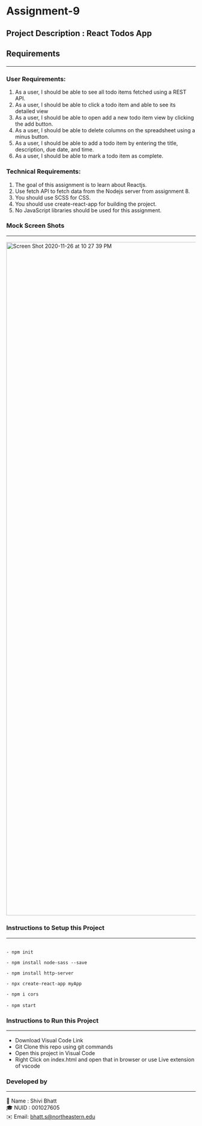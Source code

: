 # Assignment-9

## Project Description : React Todos App
## Requirements <hr>
### User Requirements:

1. As a user, I should be able to see all todo items fetched using a REST API.
2. As a user, I should be able to click a todo item and able to see its detailed view
3. As a user, I should be able to open add a new todo item view by clicking the add button.
4. As a user, I should be able to delete columns on the spreadsheet using a minus button.
5. As a user, I should be able to add a todo item by entering the title, description, due date, and time.
6. As a user, I should be able to mark a todo item as complete.

### Technical Requirements:

1. The goal of this assignment is to learn about Reactjs.
2. Use fetch API to fetch data from the Nodejs server from assignment 8.
3. You should use SCSS for CSS.
4. You should use create-react-app for building the project.
5. No JavaScript libraries should be used for this assignment.

### Mock Screen Shots <hr>
<img width="1792" alt="Screen Shot 2020-11-26 at 10 27 39 PM" src="https://user-images.githubusercontent.com/71218150/100418040-e4355600-3036-11eb-8aa7-399bd9be6332.png">





### Instructions to Setup this Project <hr>
<pre><code>
- npm init<br>
- npm install node-sass --save <br>
- npm install http-server<br>
- npx create-react-app myApp <br>
- npm i cors<br>
- npm start </code> </pre>


### Instructions to Run this Project <hr>
- Download Visual Code Link
- Git Clone this repo using git commands
- Open this project in Visual Code
- Right Click on index.html and open that in browser or use Live extension of vscode
### Developed by <hr>
🌱 Name : Shivi Bhatt<br>
🎓 NUID : 001027605<br>
✉️ Email: bhatt.s@northeastern.edu<br>
